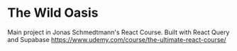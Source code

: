 # The Wild Oasis

Main project in Jonas Schmedtmann's React Course. Built with React Query and Supabase
https://www.udemy.com/course/the-ultimate-react-course/
